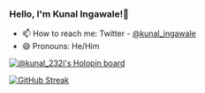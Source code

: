 ### Hello, I'm Kunal Ingawale!👋

- 📫 How to reach me: Twitter - [@kunal_ingawale](https://twitter.com/kunal_twt_)
- 😄 Pronouns: He/Him

[![@kunal_232i's Holopin board](https://holopin.io/api/user/board?user=kunal_232i)](https://holopin.io/@kunal_232i)

[![GitHub Streak](http://github-readme-streak-stats.herokuapp.com?user=kunal232i&theme=radical&hide_border=true&date_format=j%20M%5B%20Y%5D)](https://git.io/streak-stats)
